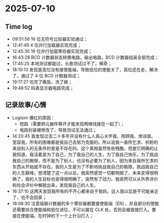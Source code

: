 # 2025-07-10

## Time log

- 09:51:56 16 位无符号比较器实验通过；
- 12:41:49 4 位并行加载器实现完成；
- 12:45:35 16 位并行加载寄存器实现完成；
- 16:43:28 BCD 计数器状态转换电路，输出电路，BCD 计数器组装全部完成；
- 17:45:25 本地测试都能过，头歌测试过不了，稀奇；
- 18:10:13 发现是高位没有接使能端，导致低位的使能关了，高位还在走，解决了，通过了 4 位 BCD 计数器测试；
- 19:17:27 吃完了晚饭，洗了碗；
- 19:48:52 码表显示器电路完成；

## 记录故事/心情

- Logisim 爆红的原因：
  - 短路（需要把元器件移开才能发现两根线接在一起了）；
  - 电路封装被修改了，导致测试无法通过；
- 14:20:45 我发现过去二十多年并没有什么人真心关怀我、照顾我、体谅我、宽容我，所有的困难都是我自己去努力克服的。所以说我一直所乞求、祈盼的来自别人的无条件的爱是不存在的。这个真相虽然有些残酷，但是它明确的让我知道，我活着是为了自己，为了我自己的人生，为了我自己快乐，为了挑战我自己的极限，而不是为了别人，也没有必要为了别人，因为来自我所乞求的东西从开始就不存在。我的人生是为了不断地挑战我自己的极限，挑战我自己的人生巅峰。想清楚了这一点以后，我突然感觉一切都明朗了，未来变得很明确了，我的人生目标也变得很明确了，突然有了动力。我突然可以从外界评价和社会评价中解脱出来，发现我自己的人生。
- 16:37:10 这两天发现我所有的不开心都来自于我妈，这人我以后是不可能亲近了，也不会回家；
- 18:08:30 注意级联计数器的多个寄存器都要接使能端（EN），并且部分的使能还需要综合使能端和低位进位，不可以接在 CLK 处，否则会被直接打入。要接在使能端，在时钟的下一个上升沿打入；
